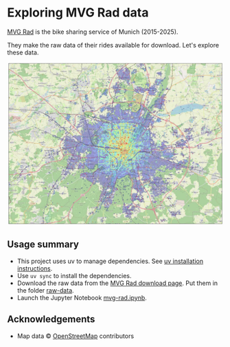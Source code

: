 # Exploring MVG Rad data

[MVG Rad](https://www.mvg.de/ueber-die-mvg/unsere-fahrzeuge/mvg-rad.html) is the bike sharing service of Munich (2015-2025).

They make the raw data of their rides available for download.
Let's explore these data.

![Heat map of MVG Rad usage 2015-2023](images/mvg-rad-heatmap.jpg)

## Usage summary

* This project uses uv to manage dependencies.
  See [uv installation instructions](https://docs.astral.sh/uv/getting-started/installation/).
* Use `uv sync` to install the dependencies.
* Download the raw data from the [MVG Rad download page](https://www.mvg.de/ueber-die-mvg/unsere-fahrzeuge/mvg-rad/mvg-rad-rohdaten.html).
  Put them in the folder [raw-data](raw-data/Readme.md).
* Launch the  Jupyter Notebook [mvg-rad.ipynb](mvg-rad.ipynb).

## Acknowledgements

* Map data © [OpenStreetMap](https://www.openstreetmap.org/copyright) contributors
